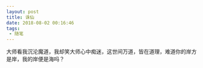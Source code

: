 ```yaml
---
layout: post
title: 诛仙
date: 2018-08-02 00:16:46
tags:
 - 随笔
---
```

大师看我沉沦魔道，我却笑大师心中痴迷，这世间万道，皆在道理，难道你的岸方是岸，我的岸便是海吗？
